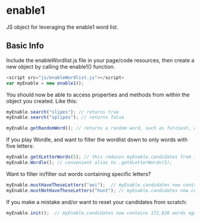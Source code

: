 # enable1
JS object for leveraging the enable1 word list.

## Basic Info

Include the enableWordlist.js file in your page/code resources, then create a new object by calling the enable1() function.

```javascript
<script src="js/enableWordlist.js"></script>
var myEnable = new enable1();
```

You should now be able to access properties and methods from within the object you created. Like this:

```javascript
myEnable.search("slipes"); // returns true
myEnable.search("splipes"); // returns false
```

```javascript
myEnable.getRandomWord(); // returns a random word, such as furziest, or playdays, or nongenetic, etc.
```

If you play Wordle, and want to filter the wordlist down to only words with five letters:

```javascript
myEnable.getXLetterWords(5); // this reduces myEnable.candidates from 172,820 words to 8,636 words with exactly five letters in them
myEnable.Wordle(); // convenient alias to .getXLetterWords(5);
```

Want to filter in/filter out words containing specific letters?

```javascript
myEnable.mustHaveTheseLetters("aei");  // myEnable.candidates now contains only words with the letters, a, e, and i in them
myEnable.mustNotHaveTheseLetters("hunt"); // myEnable.candidates now contains only words WITHOUT the letters, h, u, n, and t in them
```

If you make a mistake and/or want to reset your candidates from scratch:

```javascript
myEnable.init();  // myEnable.candidates now contains 172,820 words again, just like when you first created the object
```
